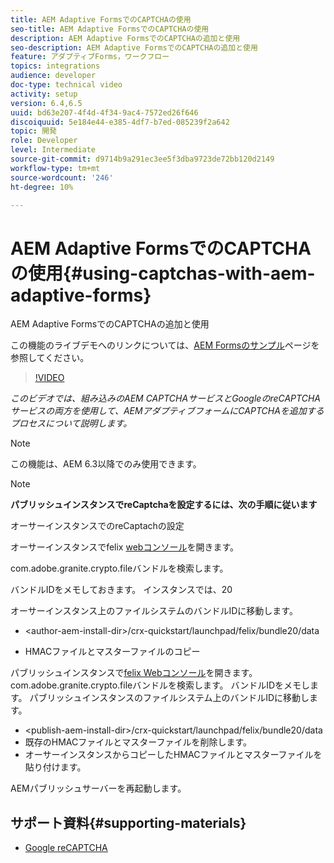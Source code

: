 ```yaml
---
title: AEM Adaptive FormsでのCAPTCHAの使用
seo-title: AEM Adaptive FormsでのCAPTCHAの使用
description: AEM Adaptive FormsでのCAPTCHAの追加と使用
seo-description: AEM Adaptive FormsでのCAPTCHAの追加と使用
feature: アダプティブForms，ワークフロー
topics: integrations
audience: developer
doc-type: technical video
activity: setup
version: 6.4,6.5
uuid: bd63e207-4f4d-4f34-9ac4-7572ed26f646
discoiquuid: 5e184e44-e385-4df7-b7ed-085239f2a642
topic: 開発
role: Developer
level: Intermediate
source-git-commit: d9714b9a291ec3ee5f3dba9723de72bb120d2149
workflow-type: tm+mt
source-wordcount: '246'
ht-degree: 10%

---
```



# AEM Adaptive FormsでのCAPTCHAの使用{#using-captchas-with-aem-adaptive-forms}

AEM Adaptive FormsでのCAPTCHAの追加と使用

この機能のライブデモへのリンクについては、[AEM Formsのサンプル](https://forms.enablementadobe.com/content/samples/samples.html?query=0)ページを参照してください。

>[!VIDEO](https://video.tv.adobe.com/v/18336/?quality=9&learn=on)

*このビデオでは、組み込みのAEM CAPTCHAサービスとGoogleのreCAPTCHAサービスの両方を使用して、AEMアダプティブフォームにCAPTCHAを追加するプロセスについて説明します。*

>[!NOTE]
>
>この機能は、AEM 6.3以降でのみ使用できます。

>[!NOTE]
>
>**パブリッシュインスタンスでreCaptchaを設定するには、次の手順に従います**
>
>オーサーインスタンスでのreCaptachの設定
>
>オーサーインスタンスでfelix [webコンソール](http://localhost:4502/system/console/bundles)を開きます。
>
>com.adobe.granite.crypto.fileバンドルを検索します。
>
>バンドルIDをメモしておきます。 インスタンスでは、20
>
>オーサーインスタンス上のファイルシステムのバンドルIDに移動します。
>
>* &lt;author-aem-install-dir>/crx-quickstart/launchpad/felix/bundle20/data
* HMACファイルとマスターファイルのコピー

パブリッシュインスタンスで[felix Webコンソール](http://localhost:4502/system/console/bundles)を開きます。 com.adobe.granite.crypto.fileバンドルを検索します。 バンドルIDをメモします。
パブリッシュインスタンスのファイルシステム上のバンドルIDに移動します。
* &lt;publish-aem-install-dir>/crx-quickstart/launchpad/felix/bundle20/data
* 既存のHMACファイルとマスターファイルを削除します。
* オーサーインスタンスからコピーしたHMACファイルとマスターファイルを貼り付けます。

AEMパブリッシュサーバーを再起動します。

## サポート資料{#supporting-materials}

* [Google reCAPTCHA](https://www.google.com/recaptcha)

